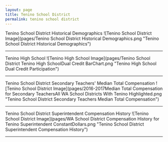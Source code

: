 ```yaml
---
layout: page
title: Tenino School District
permalink: tenino school district
---
```



Tenino School District Historical Demographics
![Tenino School District Image](pages/Tenino School District Historical Demographics.png "Tenino School District Historical Demographics")

___

Tenino High School
![Tenino High School Image](pages/Tenino School District Tenino High SchoolDual Credit BarChart.png "Tenino High School Dual Credit Participation")

___

Tenino School District Secondary Teachers' Median Total Compensation
![Tenino School District Image](pages/2016-2017Median Total Compensation for Secondary TeachersAll WA School Districts With Tenino Highlighted.png "Tenino School District Secondary Teachers Median Total Compensation")

___

Tenino School District Superintendent Compensation History
![Tenino School District Image](pages/WA School District Compensation History for Tenino Superintendent ConstantDollars.png "Tenino School District Superintendent Compensation History")

___

